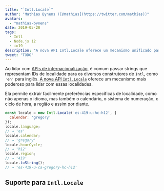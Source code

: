 ```yaml
---
title: "`Intl.Locale`"
author: "Mathias Bynens ([@mathias](https://twitter.com/mathias))"
avatars: 
  - "mathias-bynens"
date: 2019-05-20
tags: 
  - Intl
  - Node.js 12
  - io19
description: "A nova API Intl.Locale oferece um mecanismo unificado para lidar com locais, e é mais conveniente do que usar strings."
tweet: "TODO"
---
```

Ao lidar com [APIs de internacionalização](/features/tags/intl), é comum passar strings que representam IDs de localidade para os diversos construtores de `Intl`, como `'en'` para inglês. [A nova API `Intl.Locale`](https://github.com/tc39/proposal-intl-locale) oferece um mecanismo mais poderoso para lidar com essas localidades.

<!--truncate-->
Ela permite extrair facilmente preferências específicas de localidade, como não apenas o idioma, mas também o calendário, o sistema de numeração, o ciclo de hora, a região e assim por diante.

```js
const locale = new Intl.Locale('es-419-u-hc-h12', {
  calendar: 'gregory'
});
locale.language;
// → 'es'
locale.calendar;
// → 'gregory'
locale.hourCycle;
// → 'h12'
locale.region;
// → '419'
locale.toString();
// → 'es-419-u-ca-gregory-hc-h12'
```

## Suporte para `Intl.Locale`

<feature-support chrome="74 /blog/v8-release-74#intl.locale"
                 firefox="no"
                 safari="no"
                 nodejs="12 https://twitter.com/mathias/status/1120700101637353473"
                 babel="no"></feature-support>
